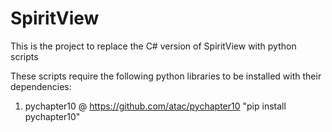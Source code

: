 # SpiritView
This is the project to replace the C# version of SpiritView with python scripts

These scripts require the following python libraries to be installed with their dependencies:
  1. pychapter10 @ https://github.com/atac/pychapter10   "pip install pychapter10"
